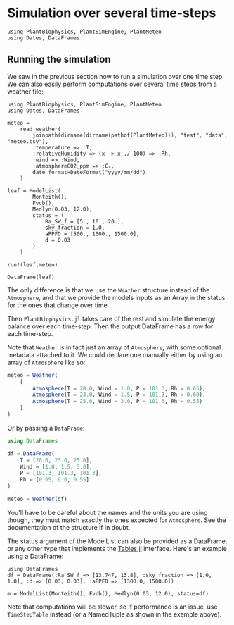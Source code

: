 # Simulation over several time-steps

```@setup usepkg
using PlantBiophysics, PlantSimEngine, PlantMeteo
using Dates, DataFrames

```

## Running the simulation

We saw in the previous section how to run a simulation over one time step. We can also easily perform computations over several time steps from a weather file:

```@example usepkg
using PlantBiophysics, PlantSimEngine, PlantMeteo
using Dates, DataFrames

meteo =
    read_weather(
        joinpath(dirname(dirname(pathof(PlantMeteo))), "test", "data", "meteo.csv"),
        :temperature => :T,
        :relativeHumidity => (x -> x ./ 100) => :Rh,
        :wind => :Wind,
        :atmosphereCO2_ppm => :Cₐ,
        date_format=DateFormat("yyyy/mm/dd")
    )

leaf = ModelList(
        Monteith(),
        Fvcb(),
        Medlyn(0.03, 12.0),
        status = (
            Ra_SW_f = [5., 10., 20.],
            sky_fraction = 1.0,
            aPPFD = [500., 1000., 1500.0],
            d = 0.03
        )
    )

run!(leaf,meteo)

DataFrame(leaf)
```

The only difference is that we use the `Weather` structure instead of the `Atmosphere`, and that we provide the models inputs as an Array in the status for the ones that change over time.

Then `PlantBiophysics.jl` takes care of the rest and simulate the energy balance over each time-step. Then the output DataFrame has a row for each time-step.

Note that `Weather` is in fact just an array of `Atmosphere`, with some optional metadata attached to it. We could declare one manually either by using an array of `Atmosphere` like so:

```julia
meteo = Weather(
    [
        Atmosphere(T = 20.0, Wind = 1.0, P = 101.3, Rh = 0.65),
        Atmosphere(T = 23.0, Wind = 1.5, P = 101.3, Rh = 0.60),
        Atmosphere(T = 25.0, Wind = 3.0, P = 101.3, Rh = 0.55)
    ]
)
```

Or by passing a `DataFrame`:

```julia
using DataFrames

df = DataFrame(
    T = [20.0, 23.0, 25.0],
    Wind = [1.0, 1.5, 3.0],
    P = [101.3, 101.3, 101.3],
    Rh = [0.65, 0.6, 0.55]
)

meteo = Weather(df)
```

You'll have to be careful about the names and the units you are using though, they must match exactly the ones expected for `Atmosphere`. See the documentation of the structure if in doubt.

The status argument of the ModelList can also be provided as a DataFrame, or any other type that implements the [Tables.jl](https://github.com/JuliaData/Tables.jl) interface. Here's an example using a DataFrame:

```@example usepkg
using DataFrames
df = DataFrame(:Ra_SW_f => [13.747, 13.8], :sky_fraction => [1.0, 1.0], :d => [0.03, 0.03], :aPPFD => [1300.0, 1500.0])

m = ModelList(Monteith(), Fvcb(), Medlyn(0.03, 12.0), status=df)
```

Note that computations will be slower, so if performance is an issue, use
`TimeStepTable` instead (or a NamedTuple as shown in the example above).
